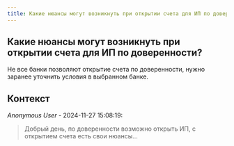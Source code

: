 ```yaml
---
title: Какие нюансы могут возникнуть при открытии счета для ИП по доверенности?
---
```


## Какие нюансы могут возникнуть при открытии счета для ИП по доверенности?

Не все банки позволяют открытие счета по доверенности, нужно заранее уточнить условия в выбранном банке.

## Контекст

_Anonymous User_ - 2024-11-27 15:08:19:

> Добрый день, по доверенности возможно открыть ИП, с открытием счета есть свои нюансы...
